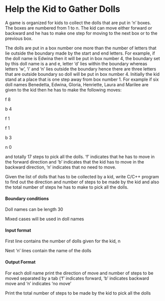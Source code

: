 # Help the Kid to Gather Dolls

A game is organized for kids to collect the dolls that are put in ‘n’ boxes. The
boxes are numbered from 1 to n. The kid can move either forward or backward
and he has to make one step for moving to the next box or to the previous box.

The dolls are put in a box number one more than the number of letters that lie
outside the boundary made by the start and end letters. For example, if the doll
name is Edwina then it will be put in box number 4, the boundary set by this
doll name is a and e, letter ‘d’ lies within the boundary whereas letters ‘w’, ‘i’
and ‘n’ lies outside the boundary hence there are three letters that are outside
boundary so doll will be put in box number 4. Initially the kid stand at a place
that is one step away from box number 1. For example if six doll names
Benedetta, Edwina, Gloria, Henriette, Laura and Marilee are given to the kid
then he has to make the following moves:

f 8

b 4

f 1

f 1

b 3

n 0

and totally 17 steps to pick all the dolls. ‘f’ indicates that he has to move in the
forward direction and ‘b’ indicates that the kid has to move in the backward
direction, ‘n’ indicates that no need to move.

Given the list of dolls that has to be collected by a kid, write C/C++ program to
find out the direction and number of steps to be made by the kid and also the
total number of steps he has to make to pick all the dolls.

#### Boundary conditions

Doll names can be length 30

Mixed cases will be used in doll names

#### Input format

First line contains the number of dolls given for the kid, n

Next ‘n’ lines contain the name of the dolls

#### Output Format

For each doll name print the direction of move and number of steps to be
moved separated by a tab (‘f’ indicates forward, ‘b’ indicates backward move
and ‘n’ indicates ‘no move’

Print the total number of steps to be made by the kid to pick all the dolls